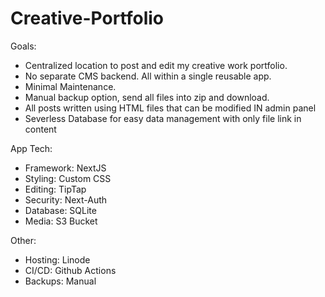 # Creative-Portfolio

Goals:
- Centralized location to post and edit my creative work portfolio. 
- No separate CMS backend. All within a single reusable app.
- Minimal Maintenance. 
- Manual backup option, send all files into zip and download.
- All posts written using HTML files that can be modified IN admin panel
- Severless Database for easy data management with only file link in content

App Tech:
- Framework: NextJS
- Styling: Custom CSS
- Editing: TipTap
- Security: Next-Auth
- Database: SQLite
- Media: S3 Bucket

Other:
- Hosting: Linode
- CI/CD: Github Actions
- Backups: Manual
